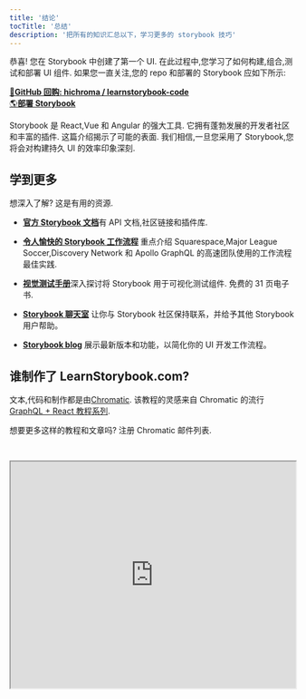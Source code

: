 ```yaml
---
title: '结论'
tocTitle: '总结'
description: '把所有的知识汇总以下，学习更多的 storybook 技巧'
---
```


恭喜! 您在 Storybook 中创建了第一个 UI. 在此过程中,您学习了如何构建,组合,测试和部署 UI 组件. 如果您一直关注,您的 repo 和部署的 Storybook 应如下所示:

[📕**GitHub 回购: hichroma / learnstorybook-code**](https://github.com/chromaui/learnstorybook-code)
<br/>
[🌎**部署 Storybook**](https://clever-banach-415c03.netlify.app/)

Storybook 是 React,Vue 和 Angular 的强大工具. 它拥有蓬勃发展的开发者社区和丰富的插件. 这篇介绍揭示了可能的表面. 我们相信,一旦您采用了 Storybook,您将会对构建持久 UI 的效率印象深刻.

## 学到更多

想深入了解? 这是有用的资源.

- [**官方 Storybook 文档**](https://storybook.js.org/docs/react/get-started/introduction)有 API 文档,社区链接和插件库.

- [**令人愉快的 Storybook 工作流程**](https://www.chromatic.com/blog/the-delightful-storybook-workflow) 重点介绍 Squarespace,Major League Soccer,Discovery Network 和 Apollo GraphQL 的高速团队使用的工作流程最佳实践.

- [**视觉测试手册**](https://www.learnstorybook.com/visual-testing-handbook/)深入探讨将 Storybook 用于可视化测试组件. 免费的 31 页电子书.

- [**Storybook 聊天室**](https://discord.gg/UUt2PJb) 让你与 Storybook 社区保持联系，并给予其他 Storybook 用户帮助。

- [**Storybook blog**](https://medium.com/storybookjs) 展示最新版本和功能，以简化你的 UI 开发工作流程。

## 谁制作了 LearnStorybook.com?

文本,代码和制作都是由[Chromatic](https://www.chromatic.com/). 该教程的灵感来自 Chromatic 的流行[GraphQL + React 教程系列](https://www.chromatic.com/blog/graphql-react-tutorial-part-1-6).

想要更多这样的教程和文章吗? 注册 Chromatic 邮件列表.

<iframe style="height:400px;width:100%;max-width:800px;margin:30px auto;" src="https://upscri.be/d42fc0?as_embed"></iframe>
